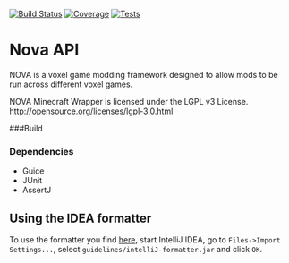 [![Build Status](https://img.shields.io/travis/NOVAAPI/NovaWrapper-MC.svg?style=flat-square)](https://travis-ci.org/NOVAAPI/NovaWrapper-MC)
[![Coverage](https://img.shields.io/codecov/c/github/NOVAAPI/NovaWrapper-MC.svg?style=flat-square)](https://codecov.io/github/NOVAAPI/NovaWrapper-MC)
[![Tests](https://img.shields.io/jenkins/t/http/jenkins.magik6k.net/NovaWrapper-MC1.7.10.svg?style=flat-square)](http://jenkins.magik6k.net/job/NovaWrapper-MC1.7.10/lastCompletedBuild/testReport/)

Nova API
========
NOVA is a voxel game modding framework designed to allow mods to be run across different voxel games.

NOVA Minecraft Wrapper is licensed under the LGPL v3 License.
http://opensource.org/licenses/lgpl-3.0.html

###Build

### Dependencies
* Guice
* JUnit
* AssertJ

Using the IDEA formatter
------------------------
To use the formatter you find [here](https://github.com/NOVAAPI/NovaCore/tree/master/guidelines),
start IntelliJ IDEA, go to `Files->Import Settings...`,
select `guidelines/intelliJ-formatter.jar` and click `OK`.
